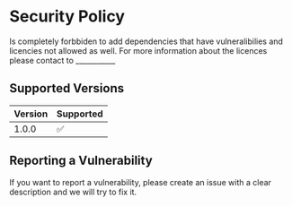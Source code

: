 # Security Policy
Is completely forbbiden to add dependencies that have vulneralibilies and licencies not allowed as well. For more information about the licences please contact to ___________

## Supported Versions

| Version | Supported          |
|---------| ------------------ |
| 1.0.0   | :white_check_mark: |

## Reporting a Vulnerability

If you want to report a vulnerability, please create an issue with a clear description and we will try to fix it.
